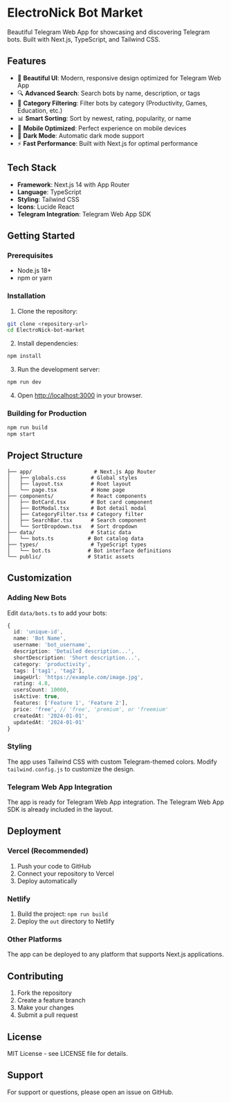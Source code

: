 # ElectroNick Bot Market

Beautiful Telegram Web App for showcasing and discovering Telegram bots. Built with Next.js, TypeScript, and Tailwind CSS.

## Features

- 🎨 **Beautiful UI**: Modern, responsive design optimized for Telegram Web App
- 🔍 **Advanced Search**: Search bots by name, description, or tags
- 📂 **Category Filtering**: Filter bots by category (Productivity, Games, Education, etc.)
- 📊 **Smart Sorting**: Sort by newest, rating, popularity, or name
- 📱 **Mobile Optimized**: Perfect experience on mobile devices
- 🌙 **Dark Mode**: Automatic dark mode support
- ⚡ **Fast Performance**: Built with Next.js for optimal performance

## Tech Stack

- **Framework**: Next.js 14 with App Router
- **Language**: TypeScript
- **Styling**: Tailwind CSS
- **Icons**: Lucide React
- **Telegram Integration**: Telegram Web App SDK

## Getting Started

### Prerequisites

- Node.js 18+ 
- npm or yarn

### Installation

1. Clone the repository:
```bash
git clone <repository-url>
cd ElectroNick-bot-market
```

2. Install dependencies:
```bash
npm install
```

3. Run the development server:
```bash
npm run dev
```

4. Open [http://localhost:3000](http://localhost:3000) in your browser.

### Building for Production

```bash
npm run build
npm start
```

## Project Structure

```
├── app/                    # Next.js App Router
│   ├── globals.css        # Global styles
│   ├── layout.tsx         # Root layout
│   └── page.tsx           # Home page
├── components/            # React components
│   ├── BotCard.tsx        # Bot card component
│   ├── BotModal.tsx       # Bot detail modal
│   ├── CategoryFilter.tsx # Category filter
│   ├── SearchBar.tsx      # Search component
│   └── SortDropdown.tsx   # Sort dropdown
├── data/                  # Static data
│   └── bots.ts           # Bot catalog data
├── types/                 # TypeScript types
│   └── bot.ts            # Bot interface definitions
└── public/               # Static assets
```

## Customization

### Adding New Bots

Edit `data/bots.ts` to add your bots:

```typescript
{
  id: 'unique-id',
  name: 'Bot Name',
  username: 'bot_username',
  description: 'Detailed description...',
  shortDescription: 'Short description...',
  category: 'productivity',
  tags: ['tag1', 'tag2'],
  imageUrl: 'https://example.com/image.jpg',
  rating: 4.8,
  usersCount: 10000,
  isActive: true,
  features: ['Feature 1', 'Feature 2'],
  price: 'free', // 'free', 'premium', or 'freemium'
  createdAt: '2024-01-01',
  updatedAt: '2024-01-01'
}
```

### Styling

The app uses Tailwind CSS with custom Telegram-themed colors. Modify `tailwind.config.js` to customize the design.

### Telegram Web App Integration

The app is ready for Telegram Web App integration. The Telegram Web App SDK is already included in the layout.

## Deployment

### Vercel (Recommended)

1. Push your code to GitHub
2. Connect your repository to Vercel
3. Deploy automatically

### Netlify

1. Build the project: `npm run build`
2. Deploy the `out` directory to Netlify

### Other Platforms

The app can be deployed to any platform that supports Next.js applications.

## Contributing

1. Fork the repository
2. Create a feature branch
3. Make your changes
4. Submit a pull request

## License

MIT License - see LICENSE file for details.

## Support

For support or questions, please open an issue on GitHub.
